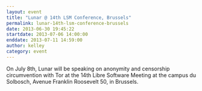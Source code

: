 ```yaml
---
layout: event
title: "Lunar @ 14th LSM Conference, Brussels"
permalink: lunar-14th-lsm-conference-brussels
date: 2013-06-30 19:45:22
startdate: 2013-07-06 14:00:00
enddate: 2013-07-11 14:59:00
author: kelley
category: event
---
```


On July 8th, Lunar will be speaking on anonymity and censorship circumvention with Tor at the 14th Libre Software Meeting at the campus du Solbosch, Avenue Franklin Roosevelt 50, in Brussels.
